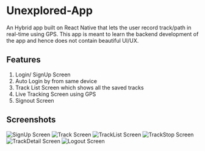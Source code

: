 # Unexplored-App
An Hybrid app built on React Native that lets the user record track/path in real-time using GPS. This app is meant to learn the backend development of the app and 
hence does not contain beautiful UI/UX. 

## Features
1. Login/ SignUp Screen
2. Auto Login by from same device
3. Track List Screen which shows all the saved tracks
4. Live Tracking Screen using GPS
5. Signout Screen

## Screenshots
![SignUp Screen](/Screenshots/SignUp.jpeg)
![Track Screen](/Screenshots/TrackScreen.jpeg)
![TrackList Screen](/Screenshots/TrackList.jpeg)
![TrackStop Screen](/Screenshots/TrackStop.jpeg)
![TrackDetail Screen](/Screenshots/TrackDetailScreen.jpeg)
![Logout Screen](/Screenshots/Logout.jpeg)
